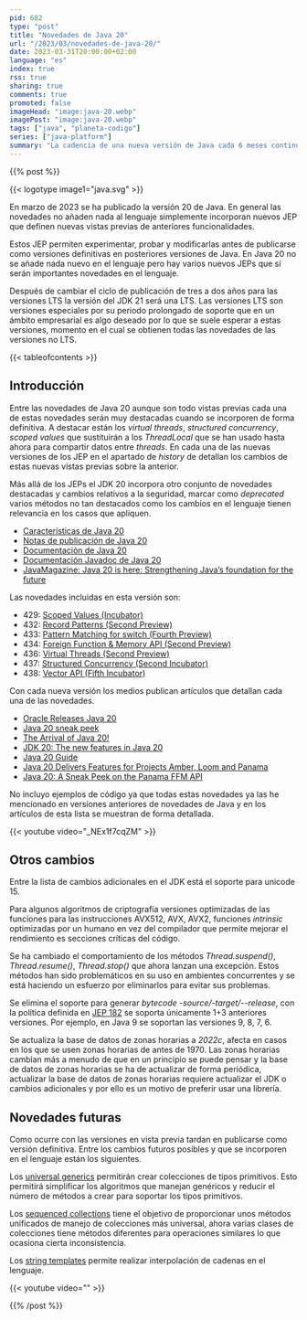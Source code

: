 ```yaml
---
pid: 682
type: "post"
title: "Novedades de Java 20"
url: "/2023/03/novedades-de-java-20/"
date: 2023-03-31T20:00:00+02:00
language: "es"
index: true
rss: true
sharing: true
comments: true
promoted: false
imageHead: "image:java-20.webp"
imagePost: "image:java-20.webp"
tags: ["java", "planeta-codigo"]
series: ["java-platform"]
summary: "La cadencia de una nueva versión de Java cada 6 meses continúa. En Java 20 no hay novedades en el lenguaje solo nuevas vistas previas de funcionalidades que se publicarán en un futuro en su versión definitiva. En cualquier caso la versión incorpora otra serie de cambios más pequeños que mejoran la seguridad, el rendimiento del JDK y corrigen errores. La siguiente versión Java 21 será una versión LTS que la hace más destacada por su más prolongado tiempo de soporte y porque incorpora todas las novedades desde la anterior LTS para aquellos que migran de LTS a LTS."
---
```


{{% post %}}

{{< logotype image1="java.svg" >}}

En marzo de 2023 se ha publicado la versión 20 de Java. En general las novedades no añaden nada al lenguaje simplemente incorporan nuevos JEP que definen nuevas vistas previas de anteriores funcionalidades.

Estos JEP permiten experimentar, probar y modificarlas antes de publicarse como versiones definitivas en posteriores versiones de Java. En Java 20 no se añade nada nuevo en el lenguaje pero hay varios nuevos JEPs que sí serán importantes novedades en el lenguaje.

Después de cambiar el ciclo de publicación de tres a dos años para las versiones LTS la versión del JDK 21 será una LTS. Las versiones LTS son versiones especiales por su periodo prolongado de soporte que en un ámbito empresarial es algo deseado por lo que se suele esperar a estas versiones, momento en el cual se obtienen todas las novedades de las versiones no LTS.

{{< tableofcontents >}}

## Introducción

Entre las novedades de Java 20 aunque son todo vistas previas cada una de estas novedades serán muy destacadas cuando se incorporen de forma definitiva. A destacar están los _virtual threads_, _structured concurrency_, _scoped values_ que sustituirán a los _ThreadLocal_ que se han usado hasta ahora para compartir datos entre _threads_. En cada una de las nuevas versiones de los JEP en el apartado de _history_ de detallan los cambios de estas nuevas vistas previas sobre la anterior.

Más allá de los JEPs el JDK 20 incorpora otro conjunto de novedades destacadas y cambios relativos a la seguridad, marcar como _deprecated_ varios métodos no tan destacados como los cambios en el lenguaje tienen relevancia en los casos que apliquen.

* [Características de Java 20](https://openjdk.org/projects/jdk/20/)
* [Notas de publicación de Java 20](https://jdk.java.net/20/release-notes)
* [Documentación de Java 20](https://docs.oracle.com/en/java/javase/20/)
* [Documentación Javadoc de Java 20](https://docs.oracle.com/en/java/javase/20/docs/api/index.html)
* [JavaMagazine: Java 20 is here: Strengthening Java’s foundation for the future](https://blogs.oracle.com/javamagazine/post/java-20-now-available)

Las novedades incluidas en esta versión son:

* 429: [Scoped Values (Incubator)](https://openjdk.org/jeps/429)
* 432: [Record Patterns (Second Preview)](https://openjdk.org/jeps/432)
* 433: [Pattern Matching for switch (Fourth Preview)](https://openjdk.org/jeps/433)
* 434: [Foreign Function & Memory API (Second Preview)](https://openjdk.org/jeps/434)
* 436: [Virtual Threads (Second Preview)](https://openjdk.org/jeps/436)
* 437: [Structured Concurrency (Second Incubator)](https://openjdk.org/jeps/437)
* 438: [Vector API (Fifth Incubator)](https://openjdk.org/jeps/438)

Con cada nueva versión los medios publican artículos que detallan cada una de las novedades.

* [Oracle Releases Java 20](https://www.oracle.com/news/announcement/oracle-releases-java-20-2023-03-21/)
* [Java 20 sneak peek](https://blogs.oracle.com/javamagazine/post/java-20-preview)
* [The Arrival of Java 20!](https://inside.java/2023/03/21/the-arrival-of-java-20/)
* [JDK 20: The new features in Java 20](https://www.infoworld.com/article/3676699/jdk-20-the-new-features-in-java-20.html)
* [Java 20 Guide](https://nipafx.dev/java-20-guide/)
* [Java 20 Delivers Features for Projects Amber, Loom and Panama ](https://www.infoq.com/news/2023/03/java20-released/)
* [Java 20: A Sneak Peek on the Panama FFM API](https://www.javacodegeeks.com/2022/12/java-20-a-sneak-peek-on-the-panama-ffm-api-second-preview.html)

No incluyo ejemplos de código ya que todas estas novedades ya las he mencionado en versiones anteriores de novedades de Java y en los artículos de esta lista se muestran de forma detallada.

{{< youtube
    video="_NEx1f7cqZM" >}}

## Otros cambios

Entre la lista de cambios adicionales en el JDK está el soporte para unicode 15.

Para algunos algoritmos de criptografía versiones optimizadas de las funciones para las instrucciones AVX512, AVX, AVX2, funciones _intrinsic_ optimizadas por un humano en vez del compilador que permite mejorar el rendimiento es secciones críticas del código.

Se ha cambiado el comportamiento de los métodos _Thread.suspend()_, _Thread.resume()_, _Thread.stop()_ que ahora lanzan una excepción. Estos métodos han sido problemáticos en su uso en ambientes concurrentes y se está haciendo un esfuerzo por eliminarlos para evitar sus problemas.

Se elimina el soporte para generar _bytecode_ _-source/-target/--release_, con la política definida en [JEP 182](https://openjdk.org/jeps/182) se soporta únicamente 1+3 anteriores versiones. Por ejemplo, en Java 9 se soportan las versiones 9, 8, 7, 6.

Se actualiza la base de datos de zonas horarias a _2022c_, afecta en casos en los que se usen zonas horarias de antes de 1970. Las zonas horarias cambian más a menudo de que en un principio se puede pensar y la base de datos de zonas horarias se ha de actualizar de forma periódica, actualizar la base de datos de zonas horarias requiere actualizar el JDK o cambios adicionales y por ello es un motivo de preferir usar una librería.

## Novedades futuras

Como ocurre con las versiones en vista previa tardan en publicarse como versión definitiva. Entre los cambios futuros posibles y que se incorporen en el lenguaje están los siguientes.

Los [universal generics](https://openjdk.org/jeps/8261529) permitirán crear colecciones de tipos primitivos. Esto permitirá simplificar los algoritmos que manejan genéricos y reducir el número de métodos a crear para soportar los tipos primitivos.

Los [sequenced collections](https://openjdk.org/jeps/431) tiene el objetivo de proporcionar unos métodos unificados de manejo de colecciones más universal, ahora varias clases de colecciones tiene métodos diferentes para operaciones similares lo que ocasiona cierta inconsistencia.

Los [string templates](https://openjdk.org/jeps/430) permite realizar interpolación de cadenas en el lenguaje.

{{< youtube
    video="" >}}

{{% /post %}}